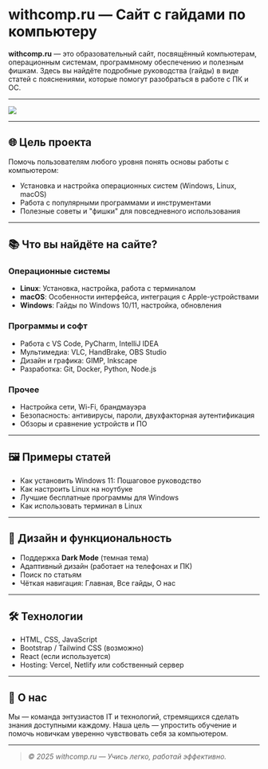 
# withcomp.ru — Сайт с гайдами по компьютеру

**withcomp.ru** — это образовательный сайт, посвящённый компьютерам, операционным системам, программному обеспечению и полезным фишкам. Здесь вы найдёте подробные руководства (гайды) в виде статей с пояснениями, которые помогут разобраться в работе с ПК и ОС.

---

<img src="./guides_img/exemple.png" > 

---


## 🌐 Цель проекта

Помочь пользователям любого уровня понять основы работы с компьютером:
- Установка и настройка операционных систем (Windows, Linux, macOS)
- Работа с популярными программами и инструментами
- Полезные советы и "фишки" для повседневного использования

---

## 📚 Что вы найдёте на сайте?

### Операционные системы
- **Linux**: Установка, настройка, работа с терминалом
- **macOS**: Особенности интерфейса, интеграция с Apple-устройствами
- **Windows**: Гайды по Windows 10/11, настройка, обновления

### Программы и софт
- Работа с VS Code, PyCharm, IntelliJ IDEA
- Мультимедиа: VLC, HandBrake, OBS Studio
- Дизайн и графика: GIMP, Inkscape
- Разработка: Git, Docker, Python, Node.js

### Прочее
- Настройка сети, Wi-Fi, брандмауэра
- Безопасность: антивирусы, пароли, двухфакторная аутентификация
- Обзоры и сравнение устройств и ПО

---

## 🖼️ Примеры статей

- Как установить Windows 11: Пошаговое руководство
- Как настроить Linux на ноутбуке
- Лучшие бесплатные программы для Windows
- Как использовать терминал в Linux

---

## 🎨 Дизайн и функциональность

- Поддержка **Dark Mode** (темная тема)
- Адаптивный дизайн (работает на телефонах и ПК)
- Поиск по статьям
- Чёткая навигация: Главная, Все гайды, О нас

---

## 🛠️ Технологии

- HTML, CSS, JavaScript
- Bootstrap / Tailwind CSS (возможно)
- React (если используется)
- Hosting: Vercel, Netlify или собственный сервер

---

## 📝 О нас

Мы — команда энтузиастов IT и технологий, стремящихся сделать знания доступными каждому. Наша цель — упростить обучение и помочь новичкам уверенно чувствовать себя за компьютером.

---

> *© 2025 withcomp.ru — Учись легко, работай эффективно.*
